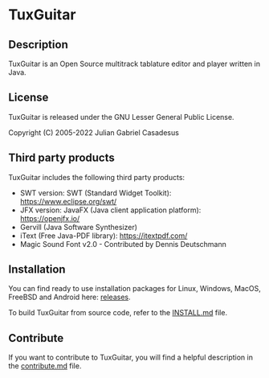 # TuxGuitar

## Description

TuxGuitar is an Open Source multitrack tablature editor and player written in Java.

## License

TuxGuitar is released under the GNU Lesser General Public License.

Copyright (C) 2005-2022 Julian Gabriel Casadesus

## Third party products

TuxGuitar includes the following third party products:

* SWT version: SWT (Standard Widget Toolkit): https://www.eclipse.org/swt/
* JFX version: JavaFX (Java client application platform): https://openjfx.io/
* Gervill (Java Software Synthesizer)
* iText (Free Java-PDF library): https://itextpdf.com/
* Magic Sound Font v2.0 - Contributed by Dennis Deutschmann

## Installation

You can find ready to use installation packages for Linux, Windows, MacOS, FreeBSD and Android here: [releases](https://github.com/helge17/tuxguitar/releases/).

To build TuxGuitar from source code, refer to the [INSTALL.md](INSTALL.md) file.

## Contribute

If you want to contribute to TuxGuitar, you will find a helpful description in the [contribute.md](doc/contribute.md) file.
